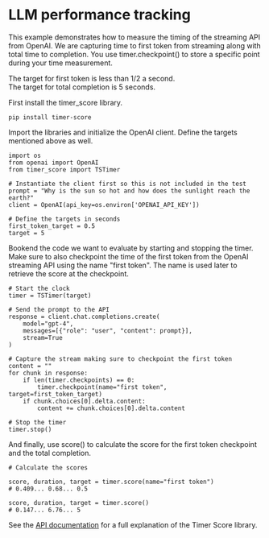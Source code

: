 # LLM performance tracking

This example demonstrates how to measure the timing of the streaming API from OpenAI.  We are capturing time to first token from streaming along with total time to completion.  You use timer.checkpoint() to store a specific point during your time measurement.

The target for first token is less than 1/2 a second.  
The target for total completion is 5 seconds.

First install the timer_score library.

```
pip install timer-score
```

Import the libraries and initialize the OpenAI client. Define the targets mentioned above as well.

```
import os
from openai import OpenAI
from timer_score import TSTimer

# Instantiate the client first so this is not included in the test
prompt = "Why is the sun so hot and how does the sunlight reach the earth?"
client = OpenAI(api_key=os.environ['OPENAI_API_KEY'])

# Define the targets in seconds
first_token_target = 0.5
target = 5
```

Bookend the code we want to evaluate by starting and stopping the timer.  Make sure to also checkpoint the time of the first token from the OpenAI streaming API using the name "first token".  The name is used later to retrieve the score at the checkpoint.

```
# Start the clock
timer = TSTimer(target)

# Send the prompt to the API
response = client.chat.completions.create(
    model="gpt-4",
    messages=[{"role": "user", "content": prompt}],
    stream=True
)

# Capture the stream making sure to checkpoint the first token
content = ""
for chunk in response:
    if len(timer.checkpoints) == 0:
        timer.checkpoint(name="first token", target=first_token_target)
    if chunk.choices[0].delta.content:
        content += chunk.choices[0].delta.content

# Stop the timer
timer.stop()
```

And finally, use score() to calculate the score for the first token checkpoint and the total completion. 

```
# Calculate the scores

score, duration, target = timer.score(name="first token")
# 0.409... 0.68... 0.5

score, duration, target = timer.score()
# 0.147... 6.76... 5
```

See the [API documentation](TIMER_SCORE_API.md) for a full explanation of the Timer Score library.
